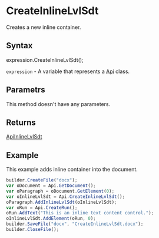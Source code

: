 # CreateInlineLvlSdt

Creates a new inline container.

## Syntax

expression.CreateInlineLvlSdt();

`expression` - A variable that represents a [Api](../Api.md) class.

## Parametrs

This method doesn't have any parameters.

## Returns

[ApiInlineLvlSdt](../../ApiInlineLvlSdt/ApiInlineLvlSdt.md)

## Example

This example adds inline container into the document.

```javascript
builder.CreateFile("docx");
var oDocument = Api.GetDocument();
var oParagraph = oDocument.GetElement(0);
var oInlineLvlSdt = Api.CreateInlineLvlSdt();
oParagraph.AddInlineLvlSdt(oInlineLvlSdt);
var oRun = Api.CreateRun();
oRun.AddText("This is an inline text content control.");
oInlineLvlSdt.AddElement(oRun, 0);
builder.SaveFile("docx", "CreateInlineLvlSdt.docx");
builder.CloseFile();
```